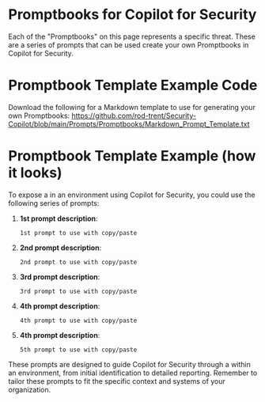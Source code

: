 # Promptbooks for Copilot for Security

Each of the "Promptbooks" on this page represents a specific threat. These are a series of prompts that can be used create your own Promptbooks in Copilot for Security.

# Promptbook Template Example Code

Download the following for a Markdown template to use for generating your own Promptbooks: https://github.com/rod-trent/Security-Copilot/blob/main/Prompts/Promptbooks/Markdown_Prompt_Template.txt

# Promptbook Template Example (how it looks)

To expose a <insert activity> in an environment using Copilot for Security, you could use the following series of prompts:

1. **1st prompt description**:
   ```
   1st prompt to use with copy/paste
   ```

2. **2nd prompt description**:
   ```
   2nd prompt to use with copy/paste
   ```

3. **3rd prompt description**:
   ```
   3rd prompt to use with copy/paste
   ```

4. **4th prompt description**:
   ```
   4th prompt to use with copy/paste
   ```

5. **4th prompt description**:
   ```
   5th prompt to use with copy/paste
   ```

These prompts are designed to guide Copilot for Security through a <insert activity> within an environment, from initial identification to detailed reporting. Remember to tailor these prompts to fit the specific context and systems of your organization.


